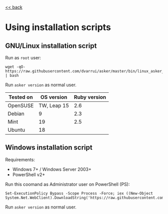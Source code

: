 
[<< back](README.md)

# Using installation scripts

## GNU/Linux installation script

Run as `root` user:
```
wget -qO- https://raw.githubusercontent.com/dvarrui/asker/master/bin/linux_asker_install.sh | bash
```

Run `asker version` as normal user.

| Tested on | OS version  | Ruby version |
| --------- | ----------- | ------------ |
| OpenSUSE  | TW, Leap 15 | 2.6          |
| Debian    | 9           | 2.3          |
| Mint      | 19          | 2.5          |
| Ubuntu    | 18          |              |

## Windows installation script

Requirements:
* Windows 7+ / Windows Server 2003+
* PowerShell v2+

Run this coomand as Administrator user on PowerShell (PS):
```
Set-ExecutionPolicy Bypass -Scope Process -Force; iex ((New-Object System.Net.WebClient).DownloadString('https://raw.githubusercontent.com/dvarrui/asker/master/bin/windows_asker_install.ps1'))
```

Run `asker version` as normal user.

